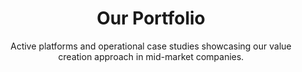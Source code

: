 ---
layout: portfolio
permalink: /portfolio
title: Our Portfolio
description: Active platforms and operational case studies showcasing our value creation approach
lineone: "Our "
linetwo: "Portfolio"
subtitle: "Active platforms and operational case studies showcasing our value creation approach in mid-market companies."

active_platforms:
  title: "Active Platforms"
  platforms:
    - name: "MechanAir"
      tagline: "National HVAC & Plumbing Services"
      formed: "October 2021 (Investment with Delos Capital)"
      description: "Create a national platform of commercial HVAC/mechanical and plumbing contractors with regional expertise and shared capabilities in design/engineering, complex mechanical construction, and maintenance services."
      companies:
        - "State Mechanical Services (Aurora, IL)"
        - "Hampton Roads Mechanical (Chesapeake, VA)"
      achievements:
        - title: "Technology Integration"
          icon: "fa-microchip"
          color: "green"
          description: "Implemented shared estimating technology and safety programs"
        - title: "Service Expansion"
          icon: "fa-clock"
          color: "blue"
          description: "Launched 24/7 service teams to complement construction projects"
        - title: "Brand Strategy"
          icon: "fa-award"
          color: "purple"
          description: "Preserved regional brands while building national capabilities"
        - title: "Growth Pipeline"
          icon: "fa-chart-line"
          color: "orange"
          description: "Currently evaluating multiple strategic add-on acquisitions"
        - title: "Blue-Chip Clients"
          icon: "fa-building"
          color: "indigo"
          description: "Serving Amazon, Nobu Hotels, NASA, and other leading organizations"
          span_cols: true
      impact: "MechanAir exemplifies our investment approach – finding strong regional players, supporting them with capital and operational expertise, and creating a larger entity that delivers greater value to customers and investors alike."
      website: "https://mechanair.com"

case_studies:
  title: "Operational Case Studies"
  subtitle: "While not direct ownership positions, these SLKone engagements showcase the operational expertise we bring to our portfolio companies:"
  studies:
    - title: "Global Manufacturer Supply Chain Transformation"
      company: "$450M Electrification Manufacturer"
      icon: "fa-bolt"
      color: "blue"
      challenge: "Severe supply chain disruptions impacting customer delivery and margins."
      solution: "Created comprehensive sourcing lane model and redesigned SIOP process."
      results:
        - metric: "30-50%"
          description: "Lead Time Reduction"
        - metric: "1%"
          description: "Margin Improvement"
    - title: "Mid-Market Plastics Company Profitability Initiative"
      company: "$75M Plastics Packaging Company"
      icon: "fa-chart-column"
      color: "green"
      challenge: "Inefficient production flows and unprofitable product lines."
      solution: "Detailed flow analysis, reconfigured shop-floor layouts, eliminated low-margin SKUs."
      results:
        - metric: "20%+"
          description: "Profitability Improvement"
    - title: "Pharmaceutical Division Turnaround"
      company: "$150M Pharmaceutical Division"
      icon: "fa-flask"
      color: "purple"
      challenge: "Cost pressures and declining margins after demand downturn."
      solution: "Rapid cost and product-mix modeling with strategic site consolidation playbook."
      results:
        - metric: "50%"
          description: "EBITDA Improvement Path"
      span_full: true

contact_cta:
  title: "Ready to Explore Partnership Opportunities?"
  subtitle: "Interested in learning more about our portfolio companies or discussing a potential partnership?"
--- 
